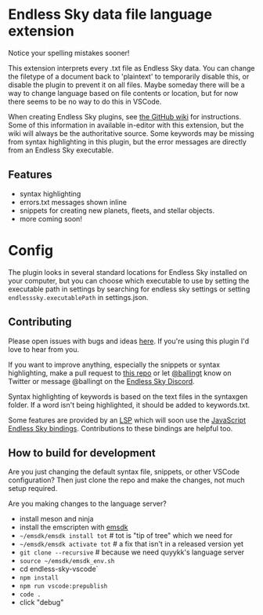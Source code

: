 # Endless Sky data file language extension

Notice your spelling mistakes sooner!

This extension interprets every .txt file as Endless Sky data. You can change the filetype of a document back to 'plaintext' to temporarily disable this, or disable the plugin to prevent it on all files. Maybe someday there will be a way to change language based on file contents or location, but for now there seems to be no way to do this in VSCode.

When creating Endless Sky plugins, see [the GitHub wiki](https://github.com/endless-sky/endless-sky/wiki/CreatingPlugins) for instructions. Some of this information in available in-editor with this extension, but the wiki will always be the authoritative source. Some keywords may be missing from syntax highlighting in this plugin, but the error messages are directly from an Endless Sky executable.

## Features

- syntax highlighting
- errors.txt messages shown inline
- snippets for creating new planets, fleets, and stellar objects.
- more coming soon!

# Config

The plugin looks in several standard locations for Endless Sky installed on your computer, but you can choose which executable to use by setting the executable path in settings by searching for endless sky settings or setting `endlesssky.executablePath` in settings.json.

## Contributing

Please open issues with bugs and ideas [here](https://github.com/thomasballinger/endless-sky-vscode). If you're using this plugin I'd love to hear from you.

If you want to improve anything, especially the snippets or syntax highlighting, make a pull request to [this repo](https://github.com/thomasballinger/endless-sky-vscode) or let [@ballingt](https://twitter.com/ballingt) know on Twitter or message @ballingt on the [Endless Sky Discord](https://discord.gg/ZeuASSx).

Syntax highlighting of keywords is based on the text files in the syntaxgen folder. If a word isn't being highlighted, it should be added to keywords.txt.

Some features are provided by an [LSP](https://microsoft.github.io/language-server-protocol/) which will soon use the [JavaScript Endless Sky bindings](https://github.com/thomasballinger/endless-sky-bindings). Contributions to these bindings are helpful too.

## How to build for development
Are you just changing the default syntax file, snippets, or other VSCode configuration? Then just clone the repo and make the changes, not much setup required.

Are you making changes to the language server?
* install meson and ninja
* install the emscripten with [emsdk](https://emscripten.org/docs/getting_started/downloads.html)
* `~/emsdk/emsdk install tot`  # tot is "tip of tree" which we need for
* `~/emsdk/emsdk activate tot` # a fix that isn't in a released version yet
* `git clone --recursive`  # because we need quyykk's language server
* `source ~/emsdk/emsdk_env.sh`
* cd endless-sky-vscode`
* `npm install`
* `npm run vscode:prepublish`
* `code .`
* click "debug"

